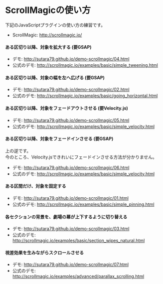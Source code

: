 # ScrollMagicの使い方

下記のJavaScriptプラグインの使い方の練習です。

- ScrollMagic: http://scrollmagic.io/

#### ある区切り以降、対象を拡大する (要GSAP)
- デモ: http://sutara79.github.io/demo-scrollmagic/04.html
- 公式のデモ: http://scrollmagic.io/examples/basic/simple_tweening.html

#### ある区切り以降、対象の幅を左へ広げる (要GSAP)
- デモ: http://sutara79.github.io/demo-scrollmagic/02.html
- 公式のデモ: http://scrollmagic.io/examples/basic/going_horizontal.html

#### ある区切り以降、対象をフェードアウトさせる (要Velocity.js)
- デモ: http://sutara79.github.io/demo-scrollmagic/05.html
- 公式のデモ: http://scrollmagic.io/examples/basic/simple_velocity.html

#### ある区切り以降、対象をフェードインさせる (要GSAP)
上の逆です。  
今のところ、Velocity.jsできれいにフェードインさせる方法が分かりません。

- デモ: http://sutara79.github.io/demo-scrollmagic/06.html
- 公式のデモ: http://scrollmagic.io/examples/basic/simple_velocity.html

#### ある区間だけ、対象を固定する
- デモ: http://sutara79.github.io/demo-scrollmagic/01.html
- 公式のデモ: http://scrollmagic.io/examples/basic/simple_pinning.html

#### 各セクションの背景を、劇場の幕が上下するように切り替える
- デモ: http://sutara79.github.io/demo-scrollmagic/03.html
- 公式のデモ: http://scrollmagic.io/examples/basic/section_wipes_natural.html

#### 視差効果を生みながらスクロールさせる
- デモ: http://sutara79.github.io/demo-scrollmagic/07.html
- 公式のデモ: http://scrollmagic.io/examples/advanced/parallax_scrolling.html